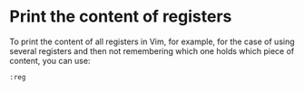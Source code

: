 # Print the content of registers

To print the content of all registers in Vim, for example, for the case of using several registers and then
not remembering which one holds which piece of content, you can use:


```
:reg
```
